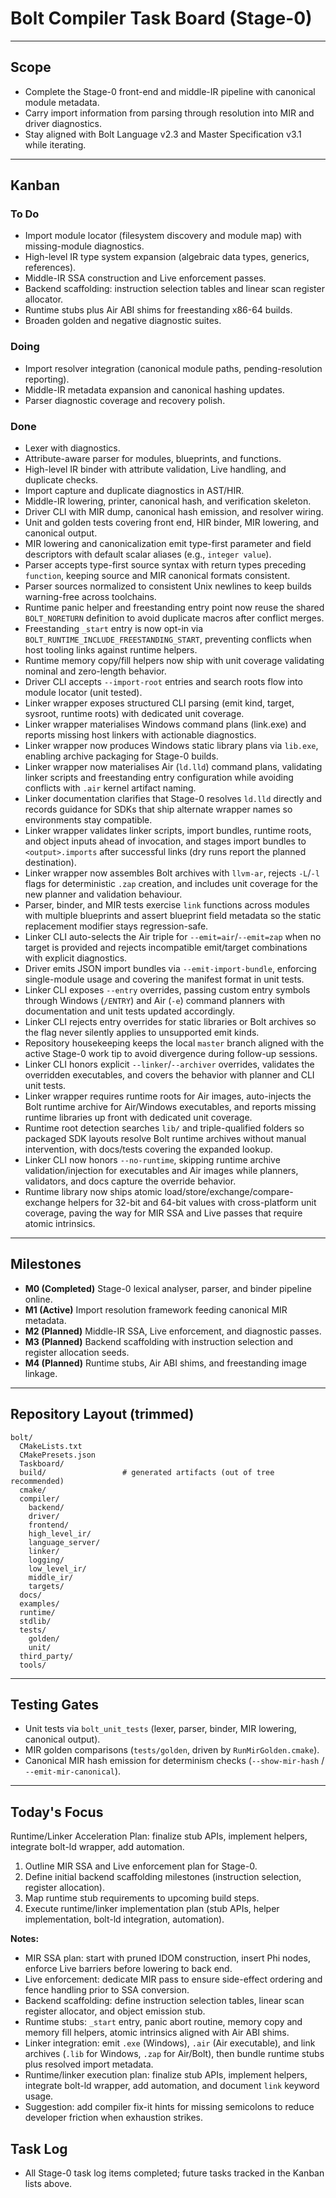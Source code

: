 # Bolt Compiler Task Board (Stage-0)

---

## Scope
- Complete the Stage-0 front-end and middle-IR pipeline with canonical module metadata.
- Carry import information from parsing through resolution into MIR and driver diagnostics.
- Stay aligned with Bolt Language v2.3 and Master Specification v3.1 while iterating.

---

## Kanban

### To Do
- Import module locator (filesystem discovery and module map) with missing-module diagnostics.
- High-level IR type system expansion (algebraic data types, generics, references).
- Middle-IR SSA construction and Live enforcement passes.
- Backend scaffolding: instruction selection tables and linear scan register allocator.
- Runtime stubs plus Air ABI shims for freestanding x86-64 builds.
- Broaden golden and negative diagnostic suites.

### Doing
- Import resolver integration (canonical module paths, pending-resolution reporting).
- Middle-IR metadata expansion and canonical hashing updates.
- Parser diagnostic coverage and recovery polish.

### Done
- Lexer with diagnostics.
- Attribute-aware parser for modules, blueprints, and functions.
- High-level IR binder with attribute validation, Live handling, and duplicate checks.
- Import capture and duplicate diagnostics in AST/HIR.
- Middle-IR lowering, printer, canonical hash, and verification skeleton.
- Driver CLI with MIR dump, canonical hash emission, and resolver wiring.
- Unit and golden tests covering front end, HIR binder, MIR lowering, and canonical output.
- MIR lowering and canonicalization emit type-first parameter and field descriptors with default scalar aliases (e.g., `integer value`).
- Parser accepts type-first source syntax with return types preceding `function`, keeping source and MIR canonical formats consistent.
- Parser sources normalized to consistent Unix newlines to keep builds warning-free across toolchains.
- Runtime panic helper and freestanding entry point now reuse the shared `BOLT_NORETURN` definition to avoid duplicate macros after conflict merges.
- Freestanding `_start` entry is now opt-in via `BOLT_RUNTIME_INCLUDE_FREESTANDING_START`, preventing conflicts when host tooling links against runtime helpers.
- Runtime memory copy/fill helpers now ship with unit coverage validating nominal and zero-length behavior.
- Driver CLI accepts `--import-root` entries and search roots flow into module locator (unit tested).
- Linker wrapper exposes structured CLI parsing (emit kind, target, sysroot, runtime roots) with dedicated unit coverage.
- Linker wrapper materialises Windows command plans (link.exe) and reports missing host linkers with actionable diagnostics.
- Linker wrapper now produces Windows static library plans via `lib.exe`, enabling archive packaging for Stage-0 builds.
- Linker wrapper now materialises Air (`ld.lld`) command plans, validating linker scripts and freestanding entry configuration while avoiding conflicts with `.air` kernel artifact naming.
- Linker documentation clarifies that Stage-0 resolves `ld.lld` directly and records guidance for SDKs that ship alternate wrapper names so environments stay compatible.
- Linker wrapper validates linker scripts, import bundles, runtime roots, and object inputs ahead of invocation, and stages import bundles to `<output>.imports` after successful links (dry runs report the planned destination).
- Linker wrapper now assembles Bolt archives with `llvm-ar`, rejects `-L`/`-l` flags for deterministic `.zap` creation, and includes unit coverage for the new planner and validation behaviour.
- Parser, binder, and MIR tests exercise `link` functions across modules with multiple blueprints and assert blueprint field metadata so the static replacement modifier stays regression-safe.
- Linker CLI auto-selects the Air triple for `--emit=air`/`--emit=zap` when no target is provided and rejects incompatible emit/target combinations with explicit diagnostics.
- Driver emits JSON import bundles via `--emit-import-bundle`, enforcing single-module usage and covering the manifest format in unit tests.
- Linker CLI exposes `--entry` overrides, passing custom entry symbols through Windows (`/ENTRY`) and Air (`-e`) command planners with documentation and unit tests updated accordingly.
- Linker CLI rejects entry overrides for static libraries or Bolt archives so the flag never silently applies to unsupported emit kinds.
- Repository housekeeping keeps the local `master` branch aligned with the active Stage-0 work tip to avoid divergence during follow-up sessions.
- Linker CLI honors explicit `--linker`/`--archiver` overrides, validates the overridden executables, and covers the behavior with planner and CLI unit tests.
- Linker wrapper requires runtime roots for Air images, auto-injects the Bolt runtime archive for Air/Windows executables, and reports missing runtime libraries up front with dedicated unit coverage.
- Runtime root detection searches `lib/` and triple-qualified folders so packaged SDK layouts resolve Bolt runtime archives without manual intervention, with docs/tests covering the expanded lookup.
- Linker CLI now honors `--no-runtime`, skipping runtime archive validation/injection for executables and Air images while planners, validators, and docs capture the override behavior.
- Runtime library now ships atomic load/store/exchange/compare-exchange helpers for 32-bit and 64-bit values with cross-platform unit coverage, paving the way for MIR SSA and Live passes that require atomic intrinsics.

---

## Milestones
- **M0 (Completed)** Stage-0 lexical analyser, parser, and binder pipeline online.
- **M1 (Active)** Import resolution framework feeding canonical MIR metadata.
- **M2 (Planned)** Middle-IR SSA, Live enforcement, and diagnostic passes.
- **M3 (Planned)** Backend scaffolding with instruction selection and register allocation seeds.
- **M4 (Planned)** Runtime stubs, Air ABI shims, and freestanding image linkage.

---

## Repository Layout (trimmed)
```
bolt/
  CMakeLists.txt
  CMakePresets.json
  Taskboard/
  build/                 # generated artifacts (out of tree recommended)
  cmake/
  compiler/
    backend/
    driver/
    frontend/
    high_level_ir/
    language_server/
    linker/
    logging/
    low_level_ir/
    middle_ir/
    targets/
  docs/
  examples/
  runtime/
  stdlib/
  tests/
    golden/
    unit/
  third_party/
  tools/
```

---

## Testing Gates
- Unit tests via `bolt_unit_tests` (lexer, parser, binder, MIR lowering, canonical output).
- MIR golden comparisons (`tests/golden`, driven by `RunMirGolden.cmake`).
- Canonical MIR hash emission for determinism checks (`--show-mir-hash` / `--emit-mir-canonical`).

---

## Today's Focus

Runtime/Linker Acceleration Plan: finalize stub APIs, implement helpers, integrate bolt-ld wrapper, add automation.
1. Outline MIR SSA and Live enforcement plan for Stage-0.
2. Define initial backend scaffolding milestones (instruction selection, register allocation).
3. Map runtime stub requirements to upcoming build steps.
4. Execute runtime/linker implementation plan (stub APIs, helper implementation, bolt-ld integration, automation).

**Notes:**
- MIR SSA plan: start with pruned IDOM construction, insert Phi nodes, enforce Live barriers before lowering to back end.
- Live enforcement: dedicate MIR pass to ensure side-effect ordering and fence handling prior to SSA conversion.
- Backend scaffolding: define instruction selection tables, linear scan register allocator, and object emission stub.
- Runtime stubs: `_start` entry, panic abort routine, memory copy and memory fill helpers, atomic intrinsics aligned with Air ABI shims.
- Linker integration: emit `.exe` (Windows), `.air` (Air executable), and link archives (`.lib` for Windows, `.zap` for Air/Bolt), then bundle runtime stubs plus resolved import metadata.
- Runtime/linker execution plan: finalize stub APIs, implement helpers, integrate bolt-ld wrapper, add automation, and document `link` keyword usage.
- Suggestion: add compiler fix-it hints for missing semicolons to reduce developer friction when exhaustion strikes.

## Task Log
- All Stage-0 task log items completed; future tasks tracked in the Kanban lists above.
